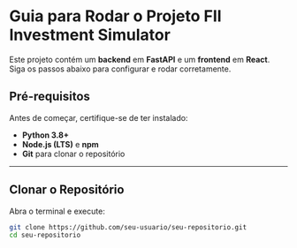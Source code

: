 # Guia para Rodar o Projeto FII Investment Simulator

Este projeto contém um **backend** em **FastAPI** e um **frontend** em **React**. Siga os passos abaixo para configurar e rodar corretamente.

## Pré-requisitos

Antes de começar, certifique-se de ter instalado:

- **Python 3.8+**
- **Node.js (LTS)** e **npm**
- **Git** para clonar o repositório

---

## Clonar o Repositório

Abra o terminal e execute:

```sh
git clone https://github.com/seu-usuario/seu-repositorio.git
cd seu-repositorio
```

